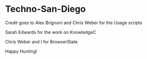 # Techno-San-Diego

Credit goes to Alex Brignoni and Chris Weber for the Usage scripts

Sarah Edwards for the work on KnowledgeC

Chris Weber and I for BrowserState

Happy Hunting!
